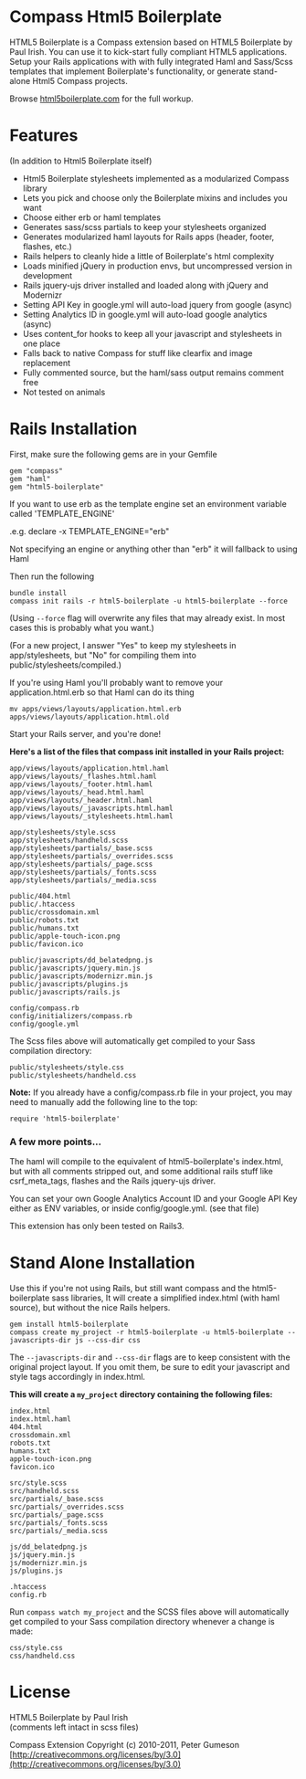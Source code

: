 Compass Html5 Boilerplate
=========================

HTML5 Boilerplate is a Compass extension based on HTML5 Boilerplate by Paul Irish.
You can use it to kick-start fully compliant HTML5 applications. Setup your Rails
applications with with fully integrated Haml and Sass/Scss templates that implement
Boilerplate's functionality, or generate stand-alone Html5 Compass projects.

Browse [html5boilerplate.com](http://html5boilerplate.com) for the full workup.

Features
=========
(In addition to Html5 Boilerplate itself)

* Html5 Boilerplate stylesheets implemented as a modularized Compass library
* Lets you pick and choose only the Boilerplate mixins and includes you want
* Choose either erb or haml templates
* Generates sass/scss partials to keep your stylesheets organized
* Generates modularized haml layouts for Rails apps (header, footer, flashes, etc.)
* Rails helpers to cleanly hide a little of Boilerplate's html complexity
* Loads minified jQuery in production envs, but uncompressed version in development
* Rails jquery-ujs driver installed and loaded along with jQuery and Modernizr
* Setting API Key in google.yml will auto-load jquery from google (async)
* Setting Analytics ID in google.yml will auto-load google analytics (async)
* Uses content_for hooks to keep all your javascript and stylesheets in one place
* Falls back to native Compass for stuff like clearfix and image replacement
* Fully commented source, but the haml/sass output remains comment free
* Not tested on animals

Rails Installation
==================

First, make sure the following gems are in your Gemfile

    gem "compass"
    gem "haml"
    gem "html5-boilerplate"
    
If you want to use erb as the template engine set an environment variable called 'TEMPLATE_ENGINE'

.e.g. declare -x TEMPLATE_ENGINE="erb"

Not specifying an engine or anything other than "erb" it will fallback to using Haml

Then run the following

    bundle install
    compass init rails -r html5-boilerplate -u html5-boilerplate --force

(Using `--force` flag will overwrite any files that may already exist. In most cases this is probably what you want.)

(For a new project, I answer "Yes" to keep my stylesheets in app/stylesheets, but "No" for compiling them into public/stylesheets/compiled.)

If you're using Haml you'll probably want to remove your application.html.erb so that Haml can do its thing

    mv apps/views/layouts/application.html.erb apps/views/layouts/application.html.old

Start your Rails server, and you're done!


**Here's a list of the files that compass init installed in your Rails project:**

    app/views/layouts/application.html.haml
    app/views/layouts/_flashes.html.haml
    app/views/layouts/_footer.html.haml
    app/views/layouts/_head.html.haml
    app/views/layouts/_header.html.haml
    app/views/layouts/_javascripts.html.haml
    app/views/layouts/_stylesheets.html.haml
    
    app/stylesheets/style.scss
    app/stylesheets/handheld.scss
    app/stylesheets/partials/_base.scss
    app/stylesheets/partials/_overrides.scss
    app/stylesheets/partials/_page.scss
    app/stylesheets/partials/_fonts.scss
    app/stylesheets/partials/_media.scss
    
    public/404.html
    public/.htaccess
    public/crossdomain.xml
    public/robots.txt
    public/humans.txt
    public/apple-touch-icon.png
    public/favicon.ico

    public/javascripts/dd_belatedpng.js
    public/javascripts/jquery.min.js
    public/javascripts/modernizr.min.js
    public/javascripts/plugins.js
    public/javascripts/rails.js
    
    config/compass.rb
    config/initializers/compass.rb
    config/google.yml

The Scss files above will automatically get compiled to your Sass compilation directory:

    public/stylesheets/style.css
    public/stylesheets/handheld.css

**Note:** If you already have a config/compass.rb file in your project, you may need to
manually add the following line to the top:

    require 'html5-boilerplate'

### A few more points...

The haml will compile to the equivalent of html5-boilerplate's index.html,
but with all comments stripped out, and some additional rails stuff
like csrf_meta_tags, flashes and the Rails jquery-ujs driver.

You can set your own Google Analytics Account ID and your Google API Key
either as ENV variables, or inside config/google.yml. (see that file)

This extension has only been tested on Rails3.


Stand Alone Installation
========================

Use this if you're not using Rails, but still want compass and the html5-boilerplate sass libraries,
It will create a simplified index.html (with haml source), but without the nice Rails helpers.

    gem install html5-boilerplate
    compass create my_project -r html5-boilerplate -u html5-boilerplate --javascripts-dir js --css-dir css

The `--javascripts-dir` and `--css-dir` flags are to keep consistent with the original project layout.
If you omit them, be sure to edit your javascript and style tags accordingly in index.html.

**This will create a `my_project` directory containing the following files:**  

    index.html
    index.html.haml
    404.html
    crossdomain.xml
    robots.txt
    humans.txt
    apple-touch-icon.png
    favicon.ico
    
    src/style.scss
    src/handheld.scss
    src/partials/_base.scss
    src/partials/_overrides.scss
    src/partials/_page.scss
    src/partials/_fonts.scss
    src/partials/_media.scss
    
    js/dd_belatedpng.js
    js/jquery.min.js
    js/modernizr.min.js
    js/plugins.js
    
    .htaccess
    config.rb

Run `compass watch my_project` and the SCSS files above will automatically
get compiled to your Sass compilation directory whenever a change is made:

    css/style.css
    css/handheld.css

License
=======

HTML5 Boilerplate by Paul Irish  
(comments left intact in scss files)

Compass Extension Copyright (c) 2010-2011, Peter Gumeson  
[http://creativecommons.org/licenses/by/3.0](http://creativecommons.org/licenses/by/3.0)

